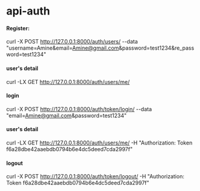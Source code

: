 # api-auth


#### Register:
curl -X POST http://127.0.0.1:8000/auth/users/ --data "username=Amine&email=Amine@gmail.com&password=test1234&re_password=test1234"

#### user's detail 
curl -LX GET http://127.0.0.1:8000/auth/users/me/

#### login 
curl -X POST http://127.0.0.1:8000/auth/token/login/ --data "email=Amine@gmail.com&password=test1234"

#### user's detail 
curl -LX GET http://127.0.0.1:8000/auth/users/me/ -H "Authorization: Token f6a28dbe42aaebdb0794b6e4dc5deed7cda2997f"

#### logout
curl -X POST http://127.0.0.1:8000/auth/token/logout/ -H "Authorization: Token f6a28dbe42aaebdb0794b6e4dc5deed7cda2997f"

